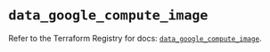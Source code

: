 # `data_google_compute_image`

Refer to the Terraform Registry for docs: [`data_google_compute_image`](https://registry.terraform.io/providers/hashicorp/google/6.35.0/docs/data-sources/compute_image).
